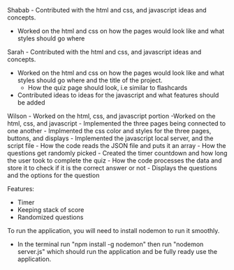 Shabab - Contributed with the html and css, and javascript ideas and concepts.
 - Worked on the html and css on how the pages would look like and what styles should go where

Sarah - Contributed with the html and css, and javascript ideas and concepts.
 - Worked on the html and css on how the pages would look like and what styles should go where and the title of the project.
   - How the quiz page should look, i.e similar to flashcards
 - Contributed ideas to ideas for the javascript and what features should be added 

Wilson - Worked on the html, css, and javascript portion
  -Worked on the html, css, and javascript
    - Implemented the three pages being connected to one another
    - Implmented the css color and styles for the three pages, buttons, and displays
    - Implemented the javascript local server, and the script file
      - How the code reads the JSON file and puts it an array
      - How the questions get randomly picked
      - Created the timer countdown and how long the user took to complete the quiz
      - How the code processes the data and store it to check if it is the correct answer or not
      - Displays the questions and the options for the question

Features:
 - Timer
 - Keeping stack of score
 - Randomized questions

To run the application, you will need to install nodemon to run it smoothly.
 - In the terminal run "npm install -g nodemon" then run "nodemon server.js" which should run the application and be fully ready use the application.
